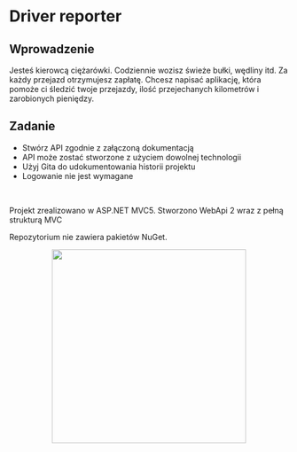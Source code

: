 <h1>Driver reporter</h1>

<h2>Wprowadzenie</h2>
Jesteś kierowcą ciężarówki. Codziennie wozisz świeże bułki, wędliny itd. Za każdy przejazd otrzymujesz zapłatę. Chcesz napisać aplikację, która pomoże ci śledzić twoje przejazdy, ilość przejechanych kilometrów i zarobionych pieniędzy.

<h2>Zadanie</h2>
<ul>
  <li>Stwórz API zgodnie z załączoną dokumentacją</li>
  <li>API może zostać stworzone z użyciem dowolnej technologii</li>
  <li>Użyj Gita do udokumentowania historii projektu</li>
  <li>Logowanie nie jest wymagane</li>
</ul>

<br/>

<p>Projekt zrealizowano w ASP.NET MVC5. Stworzono WebApi 2 wraz z pełną strukturą MVC</p>
<p>Repozytorium nie zawiera pakietów NuGet.</p>

<p align="center">
  <img src="https://github.com/Totalq09/DriverReporter/blob/master/BulkiAPI/ss/1.PNG?raw=true" width="350"/>
</p>
